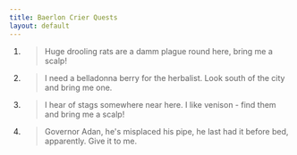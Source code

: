 ```yaml
---
title: Baerlon Crier Quests
layout: default
---
```


1. > <smaller>Huge drooling rats are a damm plague round here, bring me a scalp!</smaller>

2. > <smaller>I need a belladonna berry for the herbalist. Look south of the city and bring me one.</smaller>

3. > <smaller>I hear of stags somewhere near here. I like venison - find them and bring me a scalp!</smaller>

4. > <smaller>Governor Adan, he's misplaced his pipe, he last had it before bed, apparently. Give it to me.</smaller>
